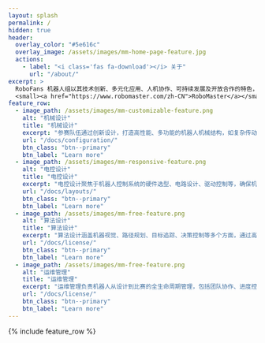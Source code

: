 ```yaml
---
layout: splash
permalink: /
hidden: true
header:
  overlay_color: "#5e616c"
  overlay_image: /assets/images/mm-home-page-feature.jpg
  actions:
    - label: "<i class='fas fa-download'></i> 关于"
      url: "/about/"
excerpt: >
  RoboFans 机器人组以其技术创新、多元化应用、人机协作、可持续发展及开放合作的特色，在机器人领域树立了鲜明的品牌形象，不断推动行业向前发展。<br />
  <small><a href="https://www.robomaster.com/zh-CN">RoboMaster</a></small>
feature_row:
  - image_path: /assets/images/mm-customizable-feature.png
    alt: "机械设计"
    title: "机械设计"
    excerpt: "参赛队伍通过创新设计，打造高性能、多功能的机器人机械结构，如复杂传动系统、精密武器装置等，展现卓越的工程实践能力与创造力。亮点在于设计的独特性与实用性，确保机器人在激烈对抗中稳定可靠。"
    url: "/docs/configuration/"
    btn_class: "btn--primary"
    btn_label: "Learn more"
  - image_path: /assets/images/mm-responsive-feature.png
    alt: "电控设计"
    title: "电控设计"
    excerpt: "电控设计聚焦于机器人控制系统的硬件选型、电路设计、驱动控制等，确保机器人动作精准、响应迅速。亮点在于高效稳定的嵌入式系统、智能的电源管理以及创新的通信协议，为机器人提供强大的动力与智能。"
    url: "/docs/layouts/"
    btn_class: "btn--primary"
    btn_label: "Learn more"
  - image_path: /assets/images/mm-free-feature.png
    alt: "算法设计"
    title: "算法设计"
    excerpt: "算法设计涵盖机器视觉、路径规划、目标追踪、决策控制等多个方面，通过高级算法实现机器人的自主导航、精准打击与智能决策。亮点在于算法的创新性、高效性与鲁棒性，使机器人在复杂环境中展现出卓越的智能水平。"
    url: "/docs/license/"
    btn_class: "btn--primary"
    btn_label: "Learn more"
  - image_path: /assets/images/mm-free-feature.png
    alt: "运维管理"
    title: "运维管理"
    excerpt: "运维管理负责机器人从设计到比赛的全生命周期管理，包括团队协作、进度控制、故障排查与修复等。亮点在于高效的团队协作机制、精细化的项目管理以及快速的应急响应能力，确保机器人在比赛中始终保持最佳状态。"
    url: "/docs/license/"
    btn_class: "btn--primary"
    btn_label: "Learn more"
---
```


{% include feature_row %}
